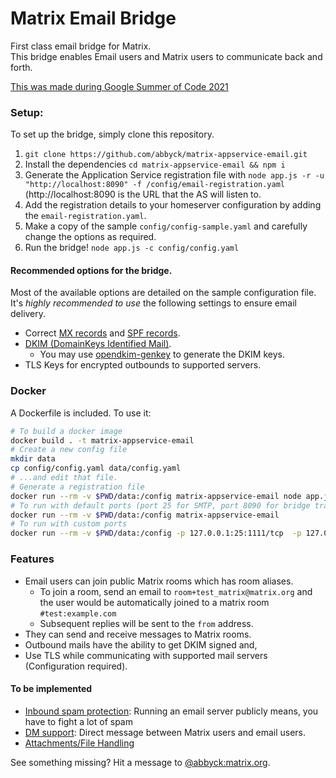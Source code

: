 # Matrix Email Bridge

First class email bridge for Matrix.  
This bridge enables Email users and Matrix users to communicate back and forth.

[This was made during Google Summer of Code 2021](https://matrix.org/blog/2021/05/20/google-summer-of-code-2021#abhinav-krishna-c-k-first-class-email-bridge)


### Setup:

To set up the bridge, simply clone this repository.

1. `git clone https://github.com/abbyck/matrix-appservice-email.git`
2. Install the dependencies `cd matrix-appservice-email && npm i`
3. Generate the Application Service registration file with
`node app.js -r -u "http://localhost:8090" -f /config/email-registration.yaml` (http://localhost:8090 is the URL that the AS will listen to.
4. Add the registration details to your homeserver configuration by adding the `email-registration.yaml`.
5. Make a copy of the sample `config/config-sample.yaml` and carefully change the options as required.
6. Run the bridge!
```node app.js -c config/config.yaml```

#### Recommended options for the bridge.

Most of the available options are detailed on the sample configuration file.  
It's _highly recommended to use_ the following settings to ensure email delivery.
* Correct [MX records](https://www.cloudflare.com/en-in/learning/dns/dns-records/dns-mx-record/) and [SPF records](https://en.wikipedia.org/wiki/Sender_Policy_Framework). 
* [DKIM (DomainKeys Identified Mail)](https://en.wikipedia.org/wiki/DomainKeys_Identified_Mail).
    - You may use [opendkim-genkey](http://www.opendkim.org/opendkim-genkey.8.html) to generate the DKIM keys.
* TLS Keys for encrypted outbounds to supported servers.

### Docker

A Dockerfile is included. To use it:

```sh
# To build a docker image
docker build . -t matrix-appservice-email
# Create a new config file
mkdir data
cp config/config.yaml data/config.yaml
# ...and edit that file.
# Generate a registration file
docker run --rm -v $PWD/data:/config matrix-appservice-email node app.js -r -u "http://localhost:8090" -f /config/email-registration.yaml
# To run with default ports (port 25 for SMTP, port 8090 for bridge traffic)
docker run --rm -v $PWD/data:/config matrix-appservice-email
# To run with custom ports
docker run --rm -v $PWD/data:/config -p 127.0.0.1:25:1111/tcp  -p 127.0.0.1:8090:2222/tcp matrix-appservice-email
```

### Features
* Email users can join public Matrix rooms which has room aliases.
  * To join a room, send an email to `room+test_matrix@matrix.org` and the user would be automatically joined to a 
  matrix room `#test:example.com`
  * Subsequent replies will be sent to the `from` address.
* They can send and receive messages to Matrix rooms.
* Outbound mails have the ability to get DKIM signed and,
* Use TLS while communicating with supported mail servers (Configuration required).

#### To be implemented
* [Inbound spam protection](https://github.com/abbyck/matrix-appservice-email/issues/6): Running an email server 
publicly means, you have to fight a lot of spam
* [DM support](https://github.com/abbyck/matrix-appservice-email/issues/8): Direct message between Matrix users and email users.
* [Attachments/File Handling](https://github.com/abbyck/matrix-appservice-email/issues/7)

See something missing? Hit a message to [@abbyck:matrix.org](https://matrix.to/#/@abbyck:matrix.org).
